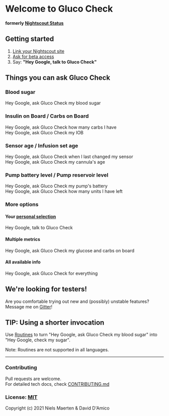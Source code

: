 # Welcome to Gluco Check

#### formerly [Nightscout Status](https://github.com/nielsmaerten/nightscout-assistant)

## Getting started
<!-- TODO: Update URL to Production version -->
1. [Link your Nightscout site](https://nightly.diabase.app)
2. [Ask for beta access](https://gitter.im/nielsmaerten)
3. Say: **"Hey Google, talk to Gluco Check"**  

## Things you can ask Gluco Check

### Blood sugar

Hey Google, ask Gluco Check my blood sugar

### Insulin on Board / Carbs on Board

Hey Google, ask Gluco Check how many carbs I have  
Hey Google, ask Gluco Check my IOB  

### Sensor age / Infusion set age

Hey Google, ask Gluco Check when I last changed my sensor  
Hey Google, ask Gluco Check my cannula's age

### Pump battery level / Pump reservoir level

Hey Google, ask Gluco Check my pump's battery  
Hey Google, ask Gluco Check how many units I have left

### More options

<!-- TODO: Change to Production URL -->

#### Your [personal selection](https://nightly.diabase.app/settings)

Hey Google, talk to Gluco Check

#### Multiple metrics

Hey Google, ask Gluco Check my glucose and carbs on board

#### All available info

Hey Google, ask Gluco Check for everything

## We're looking for testers!

Are you comfortable trying out new and (possibly) unstable features?  
Message me on [Gitter](https://gitter.im/nielsmaerten)!

## TIP: Using a shorter invocation

Use [Routines](https://support.google.com/googlenest/answer/7029585?co=GENIE.Platform%3DAndroid&hl=en) to turn "Hey Google, ask Gluco Check my blood sugar" into  
"Hey Google, check my sugar".

Note: Routines are not supported in all languages.

---

### Contributing

Pull requests are welcome.  
For detailed tech docs, check [CONTRIBUTING.md](./CONTRIBUTING.md)


### License: [MIT](./LICENSE)

Copyright (c) 2021 
Niels Maerten & David D'Amico